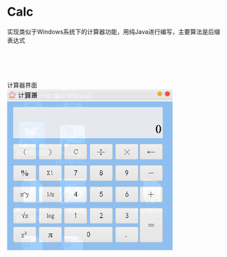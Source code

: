 # Calc
实现类似于Windows系统下的计算器功能，用纯Java进行编写，主要算法是后缀表达式<br><br><br><br><br><br>
计算器界面<br>
![计算器界面](https://github.com/nrszc/Calc/blob/master/pictrue/%E8%AE%A1%E7%AE%97%E5%99%A8%E7%95%8C%E9%9D%A2.png)
